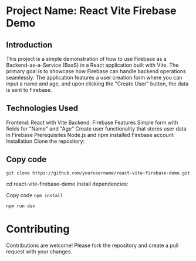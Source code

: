 # Project Name: React Vite Firebase Demo

## Introduction
This project is a simple demonstration of how to use Firebase as a Backend-as-a-Service (BaaS) in a React application built with Vite. The primary goal is to showcase how Firebase can handle backend operations seamlessly. The application features a user creation form where you can input a name and age, and upon clicking the "Create User" button, the data is sent to Firebase.


## Technologies Used
Frontend: React with Vite
Backend: Firebase
Features
Simple form with fields for "Name" and "Age"
Create user functionality that stores user data in Firebase
Prerequisites
Node.js and npm installed
Firebase account
Installation
Clone the repository:


## Copy code
``` git clone https://github.com/yourusername/react-vite-firebase-demo.git ``` 

cd react-vite-firebase-demo
Install dependencies:


Copy code
``npm install``

``npm run dev``



# Contributing
Contributions are welcome! Please fork the repository and create a pull request with your changes.

